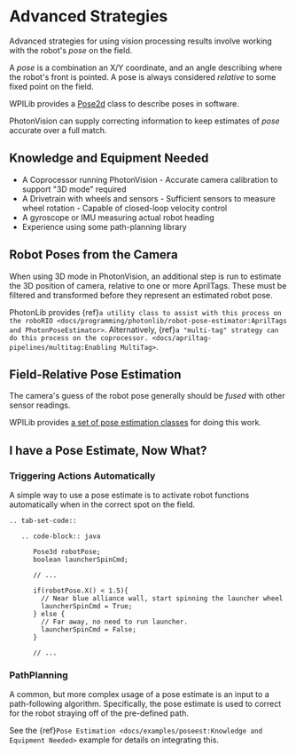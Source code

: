 # Advanced Strategies

Advanced strategies for using vision processing results involve working with the robot's *pose* on the field.

A *pose* is a combination an X/Y coordinate, and an angle describing where the robot's front is pointed. A pose is always considered *relative* to some fixed point on the field.

WPILib provides a [Pose2d](https://docs.wpilib.org/en/stable/docs/software/advanced-controls/geometry/pose.html) class to describe poses in software.

PhotonVision can supply correcting information to keep estimates of *pose* accurate over a full match.

## Knowledge and Equipment Needed

- A Coprocessor running PhotonVision
  \- Accurate camera calibration to support "3D mode" required
- A Drivetrain with wheels and sensors
  \- Sufficient sensors to measure wheel rotation
  \- Capable of closed-loop velocity control
- A gyroscope or IMU measuring actual robot heading
- Experience using some path-planning library

## Robot Poses from the Camera

When using 3D mode in PhotonVision, an additional step is run to estimate the 3D position of camera, relative to one or more AprilTags. These must be filtered and transformed before they represent an estimated robot pose.

PhotonLib provides {ref}`a utility class to assist with this process on the roboRIO <docs/programming/photonlib/robot-pose-estimator:AprilTags and PhotonPoseEstimator>`. Alternatively, {ref}`a "multi-tag" strategy can do this process on the coprocessor. <docs/apriltag-pipelines/multitag:Enabling MultiTag>`.

## Field-Relative Pose Estimation

The camera's guess of the robot pose generally should be *fused* with other sensor readings.

WPILib provides [a set of pose estimation classes](https://docs.wpilib.org/en/stable/docs/software/advanced-controls/state-space/state-space-pose-estimators.html) for doing this work.

## I have a Pose Estimate, Now What?

### Triggering Actions Automatically

A simple way to use a pose estimate is to activate robot functions automatically when in the correct spot on the field.

```{eval-rst}
.. tab-set-code::

   .. code-block:: java

      Pose3d robotPose;
      boolean launcherSpinCmd;

      // ...

      if(robotPose.X() < 1.5){
        // Near blue alliance wall, start spinning the launcher wheel
        launcherSpinCmd = True;
      } else {
        // Far away, no need to run launcher.
        launcherSpinCmd = False;
      }

      // ...
```

### PathPlanning

A common, but more complex usage of a pose estimate is an input to a path-following algorithm. Specifically, the pose estimate is used to correct for the robot straying off of the pre-defined path.

See the {ref}`Pose Estimation <docs/examples/poseest:Knowledge and Equipment Needed>` example for details on integrating this.
